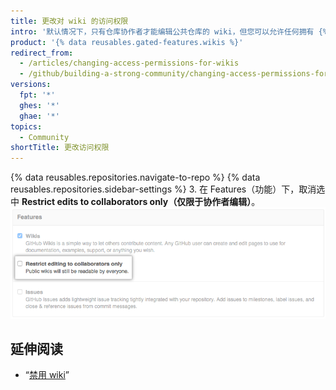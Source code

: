 ```yaml
---
title: 更改对 wiki 的访问权限
intro: '默认情况下，只有仓库协作者才能编辑公共仓库的 wiki，但您可以允许任何拥有 {% data variables.product.product_name %} 帐户的人编辑您的 wiki。'
product: '{% data reusables.gated-features.wikis %}'
redirect_from:
  - /articles/changing-access-permissions-for-wikis
  - /github/building-a-strong-community/changing-access-permissions-for-wikis
versions:
  fpt: '*'
  ghes: '*'
  ghae: '*'
topics:
  - Community
shortTitle: 更改访问权限
---
```


{% data reusables.repositories.navigate-to-repo %}
{% data reusables.repositories.sidebar-settings %}
3. 在 Features（功能）下，取消选中 **Restrict edits to collaborators only（仅限于协作者编辑）**。 ![Wiki 编辑限制](/assets/images/help/wiki/wiki_restrict_editing.png)

## 延伸阅读

- “[禁用 wiki](/communities/documenting-your-project-with-wikis/disabling-wikis)”
